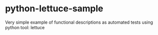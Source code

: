 # python-lettuce-sample
Very simple example of functional descriptions as automated tests using python tool: lettuce

